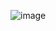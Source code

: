 ![image](https://github.com/DominikZurawski/20-basic-python-programms/assets/38438473/9e78f14d-f619-40fd-8870-e029990888b0)
